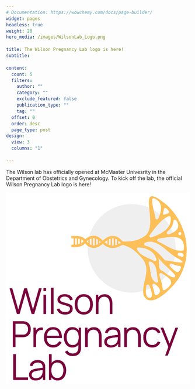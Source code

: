 ```yaml
---
# Documentation: https://wowchemy.com/docs/page-builder/
widget: pages
headless: true
weight: 20
hero_media: /images/WilsonLab_Logo.png

title: The Wilson Pregnancy Lab logo is here!
subtitle:

content:
  count: 5
  filters:
    author: ""
    category: ""
    exclude_featured: false
    publication_type: ""
    tag: ""
  offset: 0
  order: desc
  page_type: post
design:
  view: 3
  columns: "1"

---
```

The Wilson lab has officially opened at McMaster Univesrity in the Department of Obstetrics and Gynecology. To kick off the lab, the official Wilson Pregnancy Lab logo is here!

![](./images/WilsonLab_Logo.png)


